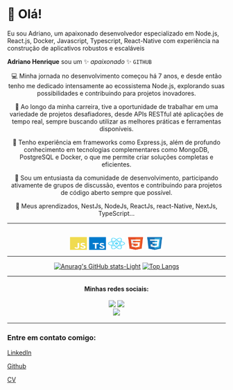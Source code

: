 # 👋 Olá! 
Eu sou Adriano, um apaixonado desenvolvedor especializado em Node.js, React.js, Docker, Javascript, Typescript, React-Native com experiência na construção de aplicativos robustos e escaláveis


**Adriano Henrique** sou um ✨ _apaixonado_ ✨ `GITHUB`

<div align="center">

<div>
  💻 Minha jornada no desenvolvimento começou há 7 anos, e desde então tenho me dedicado intensamente ao ecossistema Node.js, explorando suas possibilidades e contribuindo para projetos inovadores.

🚀 Ao longo da minha carreira, tive a oportunidade de trabalhar em uma variedade de projetos desafiadores, desde APIs RESTful até aplicações de tempo real, sempre buscando utilizar as melhores práticas e ferramentas disponíveis.

🔧 Tenho experiência em frameworks como Express.js, além de profundo conhecimento em tecnologias complementares como MongoDB, PostgreSQL e Docker, o que me permite criar soluções completas e eficientes.

🌟 Sou um entusiasta da comunidade de desenvolvimento, participando ativamente de grupos de discussão, eventos e contribuindo para projetos de código aberto sempre que possível.
</div>
<div>🌱 Meus aprendizados, NestJs, NodeJs, ReactJs, react-Native, NextJs, TypeScript...</div>

</div>

---
<div align="center">

<div style="display: inline_block"><br>
  <img align="center" alt="Dri-Js" height="30" width="40" src="https://raw.githubusercontent.com/devicons/devicon/master/icons/javascript/javascript-plain.svg">
  <img align="center" alt="Dri-Ts" height="30" width="40" src="https://raw.githubusercontent.com/devicons/devicon/master/icons/typescript/typescript-plain.svg">
  <img align="center" alt="Dri-React" height="30" width="40" src="https://raw.githubusercontent.com/devicons/devicon/master/icons/react/react-original.svg">
  <img align="center" alt="Dri-HTML" height="30" width="40" src="https://raw.githubusercontent.com/devicons/devicon/master/icons/html5/html5-original.svg">
  <img align="center" alt="Dri-CSS" height="30" width="40" src="https://raw.githubusercontent.com/devicons/devicon/master/icons/css3/css3-original.svg"> 
</div>

</div>

---

<div align="center" >


[![Anurag's GitHub stats-Light](https://github-readme-stats.vercel.app/api?username=Adriano-Henrique275&show_icons=true&theme=default#gh-light-mode-only)](https://github.com/anuraghazra/github-readme-stats#gh-light-mode-only)
[![Top Langs](https://github-readme-stats.vercel.app/api/top-langs/?username=Adriano-Henrique275&hide_progress=true)](https://github.com/anuraghazra/github-readme-stats)


</div>

---

 
<div align="center">

#### Minhas redes sociais:

  <a href="https://www.youtube.com/channel/UCuZidUa3Igwl-BTy22LLO4Q" target="_blank"><img src="https://img.shields.io/badge/YouTube-FF0000?style=for-the-badge&logo=youtube&logoColor=white" target="_blank"></a>
  <a href="https://instagram.com/dri3801?igshid=ZDdkNTZiNTM=" target="_blank"><img src="https://img.shields.io/badge/-Instagram-%23E4405F?style=for-the-badge&logo=instagram&logoColor=white" target="_blank"></a> 	
  <a href="https://www.linkedin.com/in/adriano-henrique-7601b9203/" target="_blank"><img src="https://img.shields.io/badge/-LinkedIn-%230077B5?style=for-the-badge&logo=linkedin&logoColor=white" target="_blank"></a>   

</div>

---

### Entre em contato comigo:

[LinkedIn](https://www.linkedin.com/in/adriano-henrique-7601b9203/)

[Github](https://github.com/Adriano-Henrique275)

[CV](https://adriano-henrique-cv.vercel.app/)

